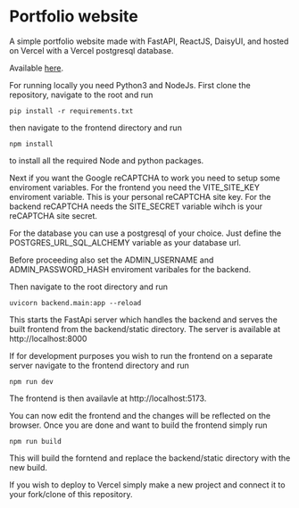 # Portfolio website

A simple portfolio website made with FastAPI, ReactJS, DaisyUI, and hosted on Vercel with a Vercel postgresql database.

Available [here](https://www.jooniv.fi).

For running locally you need Python3 and NodeJs. First clone the repository, navigate to the root and run

```
pip install -r requirements.txt
```

then navigate to the frontend directory and run

```
npm install
```

to install all the required Node and python packages. 

Next if you want the Google reCAPTCHA to work you need to setup some enviroment variables. For the frontend you need the VITE_SITE_KEY enviroment variable. This is your personal reCAPTCHA site key. For the backend reCAPTCHA needs the SITE_SECRET variable wihch is your reCAPTCHA site secret.

For the database you can use a postgresql of your choice. Just define the POSTGRES_URL_SQL_ALCHEMY variable as your database url.

Before proceeding also set the ADMIN_USERNAME and ADMIN_PASSWORD_HASH enviroment varibales for the backend.

Then navigate to the root directory and run

```
uvicorn backend.main:app --reload
```

This starts the FastApi server which handles the backend and serves the built frontend from the backend/static directory. The server is available at http://localhost:8000

If for development purposes you wish to run the frontend on a separate server navigate to the frontend directory and run 
```
npm run dev
```

The frontend is then availavle at http://localhost:5173.

You can now edit the frontend and the changes will be reflected on the browser. Once you are done and want to build the frontend simply run
```
npm run build
```

This will build the forntend and replace the backend/static directory with the new build.

If you wish to deploy to Vercel simply make a new project and connect it to your fork/clone of this repository.